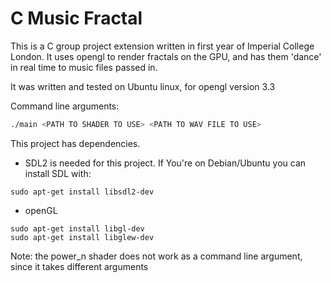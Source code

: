 # C Music Fractal 

This is a C group project extension written in first year of Imperial College London. 
It uses opengl to render fractals on the GPU, and has them 'dance' in real time to music files passed in.

It was written and tested on Ubuntu linux, for opengl version 3.3

Command line arguments:
```bash
./main <PATH TO SHADER TO USE> <PATH TO WAV FILE TO USE>
```

This project has dependencies.

 - SDL2 is needed for this project. If You're on Debian/Ubuntu you can install SDL with:

```
sudo apt-get install libsdl2-dev
```
 - openGL
```
sudo apt-get install libgl-dev
sudo apt-get install libglew-dev
```
Note: the power_n shader does not work as a command line argument, since it takes different arguments
